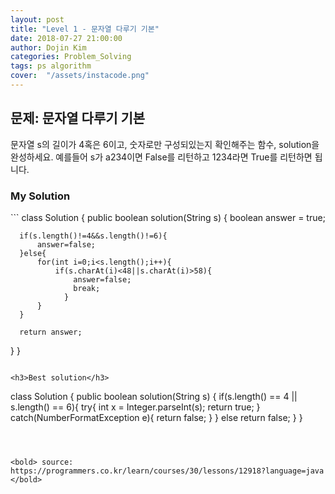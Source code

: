 ```yaml
---
layout: post
title: "Level 1 - 문자열 다루기 기본"
date: 2018-07-27 21:00:00
author: Dojin Kim
categories: Problem_Solving
tags: ps algorithm
cover:  "/assets/instacode.png"
---
```



<h2>문제: 문자열 다루기 기본</h2>

문자열 s의 길이가 4혹은 6이고, 숫자로만 구성되있는지 확인해주는 함수, solution을 완성하세요.
예를들어 s가 a234이면 False를 리턴하고 1234라면 True를 리턴하면 됩니다.

<h3>My Solution</h3>
```
class Solution {
  public boolean solution(String s) {
      boolean answer = true;
      
      if(s.length()!=4&&s.length()!=6){
          answer=false;
      }else{
          for(int i=0;i<s.length();i++){
              if(s.charAt(i)<48||s.charAt(i)>58){
                  answer=false;
                  break;
                }
          }
      }
      
      return answer;
  }
}
```

<h3>Best solution</h3>
```

class Solution {
  public boolean solution(String s) {
      if(s.length() == 4 || s.length() == 6){
          try{
              int x = Integer.parseInt(s);
              return true;
          } catch(NumberFormatException e){
              return false;
          }
      }
      else return false;
  }
}
```



<bold> source: https://programmers.co.kr/learn/courses/30/lessons/12918?language=java </bold>
